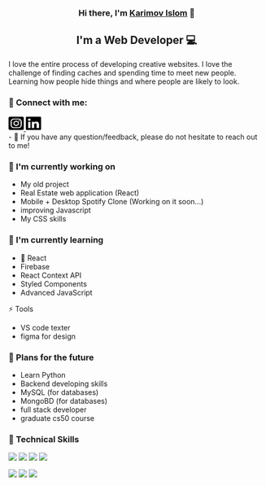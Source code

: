 <p align="center">
  <a href="https://github.com/Karimovvv/Karimovvv/blob/main/photo_2023-07-16_19-55-59.jpg" alt="my banner"></a>
</p>

<h3 align="center">
Hi there, I'm <a href="" target="_blank" rel="noreferrer">Karimov Islom</a> 👋
</h3>

<h2 align="center">
I'm a Web Developer 💻
</h2> 

I love the entire process of developing creative websites. I love the challenge of finding caches and spending time to meet new people. Learning how people hide things and where people are likely to look.

### 🤝 Connect with me:
<a href="https://www.instagram.com/KarimovvvIslammm/ target=_blank">
    <img src="https://raw.githubusercontent.com/Karimovvv/Karimovvv/main/square-instagram.svg" alt="Instagram" width="30" height="30">
</a>
<a href="https://www.linkedin.com/in/karimov-islom-6171b228a/ target=_blank">
    <img src="https://raw.githubusercontent.com/Karimovvv/Karimovvv/main/linkedin.svg" alt="LinkedIn" width="30" height="30">
</a>
</br>
- 💬 If you have any question/feedback, please do not hesitate to reach out to me!

### 🔭 I'm currently working on

- My old project
- Real Estate web application (React)
- Mobile + Desktop Spotify Clone (Working on it soon...)
- improving Javascript 
- My CSS skills

### 🌱 I'm currently learning

- 📱 React
- Firebase
- React Context API
- Styled Components
- Advanced JavaScript

⚡ Tools
 - VS code texter
 - figma for design

 ### 💬 Plans for the future 
 - Learn Python
 - Backend developing skills
 - MySQL (for databases)
 - MongoBD (for databases)
 - full stack developer
 - graduate cs50 course 

### 💼 Technical Skills

![](https://img.shields.io/badge/Code-React-informational?style=flat&logo=react&color=61DAFB)
![](https://img.shields.io/badge/Code-Redux-informational?style=flat&logo=Redux&color=764ABC)
![](https://img.shields.io/badge/Code-JavaScript-informational?style=flat&logo=JavaScript&color=F7DF1E)
![](https://img.shields.io/badge/Code-HTML5-informational?style=flat&logo=HTML5&color=E34F26)
</br>

![](https://img.shields.io/badge/Style-Bootstrap-informational?style=flat&logo=Bootstrap&color=7952B3)
![](https://img.shields.io/badge/Style-CSS3-informational?style=flat&logo=CSS3&color=1572B6)
![](https://img.shields.io/badge/Style-styled--components-informational?style=flat&logo=styled-components&color=DB7093)


